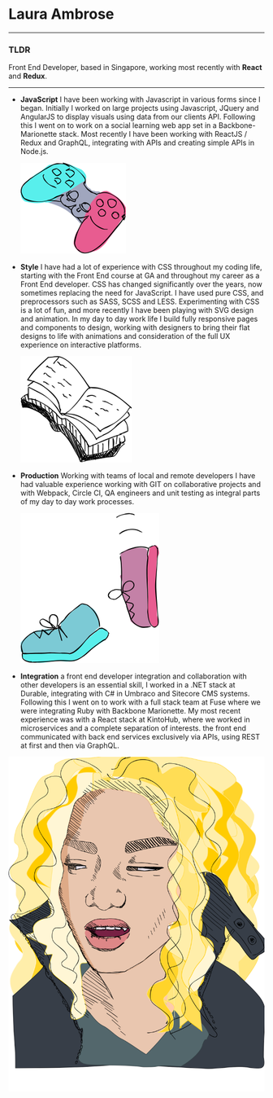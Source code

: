 # Laura Ambrose

---

### TLDR

Front End Developer, based in Singapore, working most recently with **React**
and **Redux**.

---


* **JavaScript** I have been working with Javascript in various forms since I
began. Initially I worked on large projects using Javascript, JQuery and
AngularJS to display visuals using data from our clients API. Following this I
went on to work on a social learning web app set in a Backbone-Marionette stack. Most recently I have been working with ReactJS / Redux and GraphQL, integrating with APIs and creating simple APIs in Node.js.

    ![gaming controller](https://github.com/lambro/lambro/blob/master/images/gamecolour.svg "lambro")

* **Style** I have had a lot of experience with CSS throughout my coding life,
starting with the Front End course at GA and throughout my career as a Front End
developer. CSS has changed significantly over the years, now sometimes replacing
the need for JavaScript. I have used pure CSS, and preprocessors such as SASS,
SCSS and LESS. Experimenting with CSS is a lot of fun, and more recently I have
been playing with SVG design and animation. In my day to day work life I build
fully responsive pages and components to design, working with designers to bring
their flat designs to life with animations and consideration of the full UX
experience on interactive platforms.

    ![books](/images/books.svg "lambro")

* **Production** Working with teams of local and remote developers I have had
valuable experience working with GIT on collaborative projects and with Webpack,
Circle CI, QA engineers and unit testing as integral parts of my day to day work
processes.

    ![trainers](images/trainerscolour.svg "lambro")

* **Integration** a front end developer integration and collaboration with other
developers is an essential skill, I worked in a .NET stack at Durable,
integrating with C# in Umbraco and Sitecore CMS systems. Following this I went
on to work with a full stack team at Fuse where we were integrating Ruby with
Backbone Marionette. My most recent experience was with a React stack at
KintoHub, where we worked in microservices and a complete separation of
interests. the front end communicated with back end services exclusively via
APIs, using REST at first and then via GraphQL.

![me sayng wut](images/colourmoi.svg "lambro")
